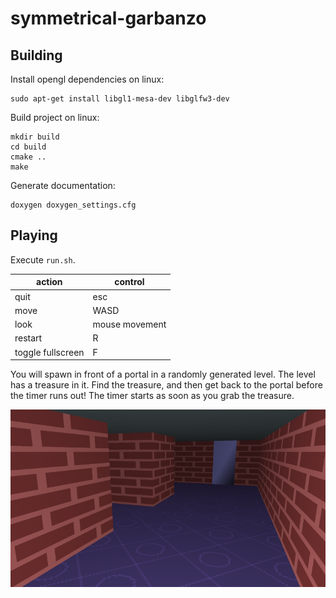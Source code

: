 # symmetrical-garbanzo

## Building

Install opengl dependencies on linux:
```
sudo apt-get install libgl1-mesa-dev libglfw3-dev
```

Build project on linux:
```
mkdir build
cd build
cmake ..
make
```

Generate documentation:
```
doxygen doxygen_settings.cfg
```

## Playing

Execute `run.sh`.

| action            | control        |
|-------------------|----------------|
| quit              | esc            |
| move              | WASD           |
| look              | mouse movement |
| restart           | R              |
| toggle fullscreen | F              |

You will spawn in front of a portal in a randomly generated level.
The level has a treasure in it. Find the treasure, and then get back to
the portal before the timer runs out!
The timer starts as soon as you grab the treasure.

![screenshot](images/screenshot.png)
